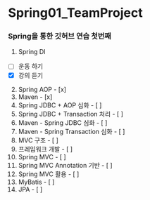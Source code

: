 # Spring01_TeamProject
### Spring을 통한 깃허브 연습 첫번째

1) Spring DI    
- [ ] 운동 하기
- [x] 강의 듣기
2) Spring AOP    - [x] 
3) Maven         - [x] 
4) Spring JDBC + AOP 심화    - [ ] 
5) Spring JDBC + Transaction 처리  - [ ] 
6) Maven - Spring JDBC 심화    - [ ] 
7) Maven - Spring Transaction 심화 - [ ] 
8) MVC 구조  - [ ] 
9) 프레임워크 개발  - [ ] 
10) Spring MVC   - [ ] 
11) Spring MVC Annotation 기반 - [ ] 
12) Spring MVC 활용  - [ ] 
13) MyBatis  - [ ] 
14) JPA  - [ ] 
